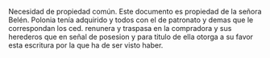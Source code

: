 Necesidad de propiedad común. Este documento es propiedad de la señora Belén. Polonia tenía adquirido y todos con el de patronato y demas que le correspondan los ced. renunera y traspasa en la compradora y sus herederos que en señal de posesion y para titulo de ella otorga a su favor esta escritura por la que ha de ser visto haber.